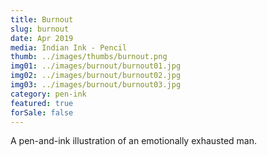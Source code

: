 ```yaml
---
title: Burnout
slug: burnout
date: Apr 2019
media: Indian Ink - Pencil
thumb: ../images/thumbs/burnout.png
img01: ../images/burnout/burnout01.jpg
img02: ../images/burnout/burnout02.jpg
img03: ../images/burnout/burnout03.jpg
category: pen-ink
featured: true
forSale: false
---
```


A pen-and-ink illustration of an emotionally exhausted man.